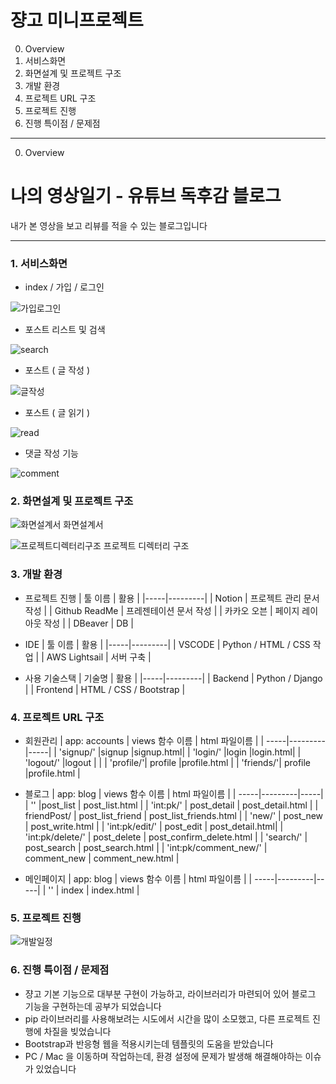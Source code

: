 # 쟝고 미니프로젝트

0. Overview
1. 서비스화면
2. 화면설계 및 프로젝트 구조
3. 개발 환경
4. 프로젝트 URL 구조
5. 프로젝트 진행
6. 진행 특이점 / 문제점

_________________________________

0. Overview
# 나의 영상일기 - 유튜브 독후감 블로그
내가 본 영상을 보고 리뷰를 적을 수 있는 블로그입니다

_________________________________

### 1. 서비스화면
 - index / 가입 / 로그인
 
  ![가입로그인](https://github.com/sk7556/djangoMini_1/assets/109896609/f1c1a0b5-c296-4f0a-aaf6-a2379aa188f4)
  
 - 포스트 리스트 및 검색

  ![search](https://github.com/sk7556/djangoMini_1/assets/109896609/73f9cd5d-87d2-4237-a7c6-24eb69507822)

 - 포스트 ( 글 작성 )

  ![글작성](https://github.com/sk7556/djangoMini_1/assets/109896609/af14e18b-97e4-469a-90dc-6bc849f18e9f)
 
 - 포스트 ( 글 읽기 )

  ![read](https://github.com/sk7556/djangoMini_1/assets/109896609/fb36caa3-9955-435a-abed-19307037f16a)

 - 댓글 작성 기능 

  ![comment](https://github.com/sk7556/djangoMini_1/assets/109896609/654e7902-0a4d-4b65-b3c6-ef9c4ded317e)

### 2. 화면설계 및 프로젝트 구조 

![화면설계서](https://github.com/sk7556/djangoMini_1/assets/109896609/22d38e9c-9d9e-4ac2-80b0-fcaaba354e1a)
화면설계서

![프로젝트디렉터리구조](https://github.com/sk7556/djangoMini_1/assets/109896609/3229b7d2-cd4b-49ec-8bce-f41b6d965344)
프로젝트 디렉터리 구조

### 3. 개발 환경
 
- 프로젝트 진행
    | 툴 이름 | 활용 |
    |-----|---------|
    | Notion | 프로젝트 관리 문서 작성 |
    | Github ReadMe | 프레젠테이션 문서 작성 |
    | 카카오 오븐 | 페이지 레이아웃 작성 | 
    | DBeaver | DB  |    

- IDE 
    | 툴 이름 | 활용 |
    |-----|---------|
    | VSCODE | Python / HTML / CSS 작업 |
    | AWS Lightsail | 서버 구축 |

- 사용 기술스택
    | 기술명 | 활용 |
    |-----|---------|
    | Backend | Python / Django |
    | Frontend | HTML / CSS / Bootstrap |

### 4. 프로젝트 URL 구조

- 회원관리 
  | app: accounts	| views 함수 이름 |	html 파일이름 |
  | -----|---------|-----|
  | 'signup/'	|signup	|signup.html|
  | 'login/'	|login	|login.html|
  | 'logout/'	|logout	|   |
  | 'profile/'|	profile	|profile.html |
  | 'friends/'|	profile	|profile.html |

- 블로그
  | app: blog	 | views 함수 이름	| html 파일이름 |
  | -----|---------|-----|
  |  ''  |post_list	| post_list.html |
  | 'int:pk/' |	post_detail |	post_detail.html |
  | friendPost/ | post_list_friend | post_list_friends.html |
  | 'new/'  |  post_new	| post_write.html |
  | 'int:pk/edit/'	| post_edit	| post_detail.html|
  | 'int:pk/delete/' |	post_delete	| post_confirm_delete.html |
  |  'search/' |	post_search	 | post_search.html |
  |  'int:pk/comment_new/'	| comment_new |	comment_new.html |

- 메인페이지 
  | app: blog	 | views 함수 이름	| html 파일이름 |
  | -----|---------|-----|
  |  ''  | index	| index.html |

### 5. 프로젝트 진행
 
 ![개발일정](https://github.com/sk7556/djangoMini_1/assets/109896609/aa6d8748-208a-4eee-9a96-20abfa048ca7)

### 6. 진행 특이점 / 문제점
- 쟝고 기본 기능으로 대부분 구현이 가능하고, 라이브러리가 마련되어 있어 블로그 기능을 구현하는데 공부가 되었습니다
- pip 라이브러리를 사용해보려는 시도에서 시간을 많이 소모했고, 다른 프로젝트 진행에 차질을 빚었습니다
- Bootstrap과 반응형 웹을 적용시키는데 템플릿의 도움을 받았습니다
- PC / Mac 을 이동하며 작업하는데, 환경 설정에 문제가 발생해 해결해야하는 이슈가 있었습니다




